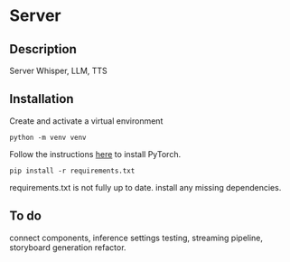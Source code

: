 # Server

## Description

Server Whisper, LLM, TTS

## Installation

Create and activate a virtual environment
```
python -m venv venv
```
Follow the instructions [here](https://pytorch.org/) to install PyTorch.

```
pip install -r requirements.txt
```
requirements.txt is not fully up to date. install any missing dependencies.

## To do

connect components, inference settings testing, streaming pipeline, storyboard generation refactor.
